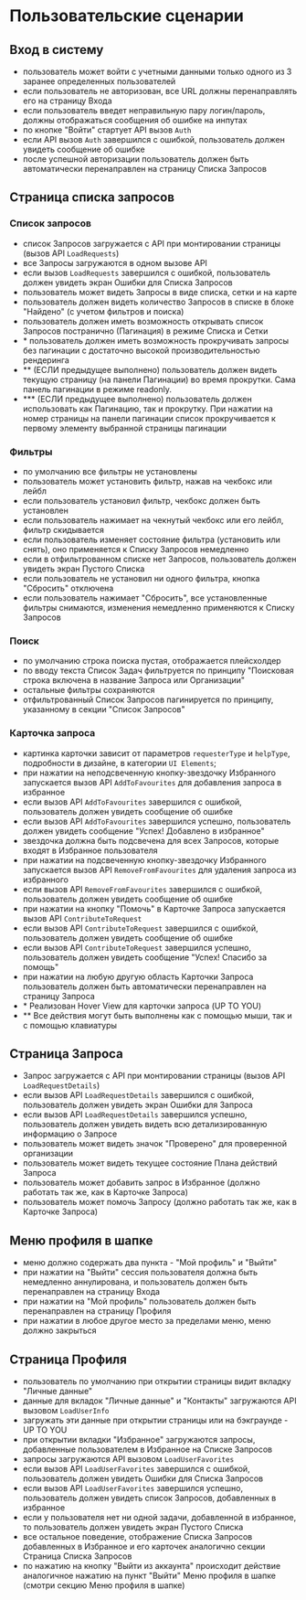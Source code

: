 # Пользовательские сценарии

## Вход в систему
- пользователь может войти с учетными данными только одного из 3 заранее определенных пользователей
- если пользователь не авторизован, все URL должны перенаправлять его на страницу Входа
- если пользователь введет неправильную пару логин/пароль, должны отображаться сообщения об ошибке на инпутах
- по кнопке "Войти" стартует API вызов `Auth`
- если API вызов `Auth` завершился с ошибкой, пользователь должен увидеть сообщение об ошибке
- после успешной авторизации пользователь должен быть автоматически перенаправлен на страницу Списка Запросов

## Страница списка запросов
### Список запросов
- список Запросов загружается с API при монтировании страницы (вызов API `LoadRequests`)
- все Запросы загружаются в одном вызове API
- если вызов `LoadRequests` завершился с ошибкой, пользователь должен увидеть экран Ошибки для Списка Запросов
- пользователь может видеть Запросы в виде списка, сетки и на карте
- пользователь должен видеть количество Запросов в списке в блоке "Найдено" (с учетом фильтров и поиска)
- пользователь должен иметь возможность открывать список Запросов постранично (Пагинация) в режиме Списка и Сетки
- \* пользователь должен иметь возможность прокручивать запросы без пагинации с достаточно высокой производительностью рендеринга
- \** (ЕСЛИ предыдущее выполнено) пользователь должен видеть текущую страницу (на панели Пагинации) во время прокрутки. Сама панель пагинации в режиме readonly.
- \*** (ЕСЛИ предыдущее выполнено) пользователь должен использовать как Пагинацию, так и прокрутку. При нажатии на номер страницы на панели пагинации список прокручивается к первому элементу выбранной страницы пагинации

### Фильтры
- по умолчанию все фильтры не установлены
- пользователь может установить фильтр, нажав на чекбокс или лейбл
- если пользователь установил фильтр, чекбокс должен быть установлен
- если пользователь нажимает на чекнутый чекбокс или его лейбл, фильтр скидывается
- если пользователь изменяет состояние фильтра (установить или снять), оно применяется к Списку Запросов немедленно
- если в отфильтрованном списке нет Запросов, пользователь должен увидеть экран Пустого Списка
- если пользователь не установил ни одного фильтра, кнопка "Сбросить" отключена
- если пользователь нажимает "Сбросить", все установленные фильтры снимаются, изменения немедленно применяются к Списку Запросов

### Поиск
- по умолчанию строка поиска пустая, отображается плейсхолдер
- по вводу текста Список Задач фильтруется по принципу "Поисковая строка включена в название Запроса или Организации"
- остальные фильтры сохраняются
- отфильтрованный Список Запросов пагинируется по принципу, указанному в секции "Список Запросов"

### Карточка запроса
- картинка карточки зависит от параметров `requesterType` и `helpType`, подробности в дизайне, в категории `UI Elements`;
- при нажатии на неподсвеченную кнопку-звездочку Избранного запускается вызов API `AddToFavourites` для добавления запроса в избранное
- если вызов API `AddToFavourites` завершился с ошибкой, пользователь должен увидеть сообщение об ошибке
- если вызов API `AddToFavourites` завершился успешно, пользователь должен увидеть сообщение "Успех! Добавлено в избранное"
- звездочка должна быть подсвечена для всех Запросов, которые входят в Избранное пользователя
- при нажатии на подсвеченную кнопку-звездочку Избранного запускается вызов API `RemoveFromFavourites` для удаления запроса из избранного
- если вызов API `RemoveFromFavourites` завершился с ошибкой, пользователь должен увидеть сообщение об ошибке
- при нажатии на кнопку "Помочь" в Карточке Запроса запускается вызов API `ContributeToRequest`
- если вызов API `ContributeToRequest` завершился с ошибкой, пользователь должен увидеть сообщение об ошибке
- если вызов API `ContributeToRequest` завершился успешно, пользователь должен увидеть сообщение "Успех! Спасибо за помощь"
- при нажатии на любую другую область Карточки Запроса пользователь должен быть автоматически перенаправлен на страницу Запроса
- \* Реализован Hover View для карточки запроса (UP TO YOU)
- \** Все действия могут быть выполнены как с помощью мыши, так и с помощью клавиатуры

## Страница Запроса
- Запрос загружается с API при монтировании страницы (вызов API `LoadRequestDetails`)
- если вызов API `LoadRequestDetails` завершился с ошибкой, пользователь должен увидеть экран Ошибки для Запроса
- если вызов API `LoadRequestDetails` завершился успешно, пользователь должен увидеть видеть всю детализированную информацию о Запросе
- пользователь может видеть значок "Проверено" для проверенной организации
- пользователь может видеть текущее состояние Плана действий Запроса
- пользователь может добавить запрос в Избранное (должно работать так же, как в Карточке Запроса)
- пользователь может помочь Запросу (должно работать так же, как в Карточке Запроса)

## Меню профиля в шапке
- меню должно содержать два пункта - "Мой профиль" и "Выйти"
- при нажатии на "Выйти" сессия пользователя должна быть немедленно аннулирована, и пользователь должен быть перенаправлен на страницу Входа
- при нажатии на "Мой профиль" пользователь должен быть перенаправлен на страницу Профиля
- при нажатии в любое другое место за пределами меню, меню должно закрыться

## Страница Профиля
- пользователь по умолчанию при открытии страницы видит вкладку "Личные данные"
- данные для вкладок "Личные данные" и "Контакты" загружаются API вызовом `LoadUserInfo`
- загружать эти данные при открытии страницы или на бэкграунде - UP TO YOU
- при открытии вкладки "Избранное" загружаются запросы, добавленные пользователем в Избранное на Списке Запросов
- запросы загружаются API вызовом `LoadUserFavorites`
- если вызов API `LoadUserFavorites` завершился с ошибкой, пользователь должен увидеть Ошибки для Списка Запросов
- если вызов API `LoadUserFavorites` завершился успешно, пользователь должен увидеть список Запросов, добавленных в избранное
- если у пользователя нет ни одной задачи, добавленной в избранное, то пользователь должен увидеть экран Пустого Списка
- все остальное поведение, отображение Списка Запросов добавленных в Избранное и его карточек аналогично секции Страница Списка Запросов
- по нажатию на кнопку "Выйти из аккаунта" происходит действие аналогичное нажатию на пункт "Выйти" Меню профиля в шапке (смотри секцию Меню профиля в шапке)
